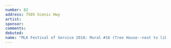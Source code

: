 ```yaml
---
number: 82
address: 7505 Scenic Hwy
artist:
sponsor:
comments: 
debuted:
name: "MLK Festival of Service 2018: Mural #16 (Tree House--next to library)"
---
```

